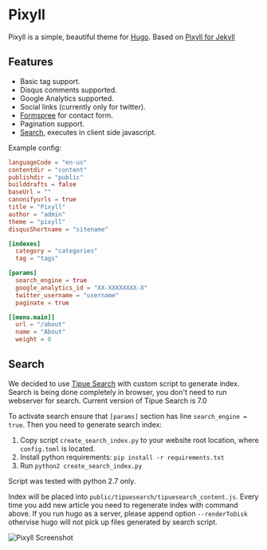 # Pixyll

Pixyll is a simple, beautiful theme for [Hugo](http://gohugo.io/).
Based on [Pixyll for Jekyll](https://github.com/johnotander/pixyll)

## Features

- Basic tag support.
- Disqus comments supported.
- Google Analytics supported.
- Social links (currently only for twitter).
- [Formspree](http://formspree.io/) for contact form.
- Pagination support.
- [Search](#search), executes in client side javascript.

Example config:

```toml
languageCode = "en-us"
contentdir = "content"
publishdir = "public"
builddrafts = false
baseUrl = ""
canonifyurls = true
title = "Pixyll"
author = "admin"
theme = "pixyll"
disqusShortname = "sitename"

[indexes]
  category = "categories"
  tag = "tags"

[params]
  search_engine = true
  google_analytics_id = "XX-XXXXXXXX-X"
  twitter_username = "username"
  paginate = true

[[menu.main]]
  url = "/about"
  name = "About"
  weight = 0
```

## Search
We decided to use [Tipue Search](http://www.tipue.com/search/) with custom script
to generate index. Search is being done completely in browser, you don't need to
run webserver for search. Current version of Tipue Search is 7.0

To activate search ensure that `[params]` section has line `search_engine = true`.
Then you need to generate search index:
1. Copy script `create_search_index.py` to your website root location,
where `config.toml` is located.
1. Install python requirements: `pip install -r requirements.txt`
1. Run `python2 create_search_index.py`

Script was tested with python 2.7 only.

Index will be placed into `public/tipuesearch/tipuesearch_content.js`. Every time you add
new article you need to regenerate index with command above.
If you run hugo as a server, please append option `--renderToDisk` othervise hugo
will not pick up files generated by search script.

![Pixyll Screenshot](https://raw.githubusercontent.com/azmelanar/hugo-theme-pixyll/master/images/tn.png)
